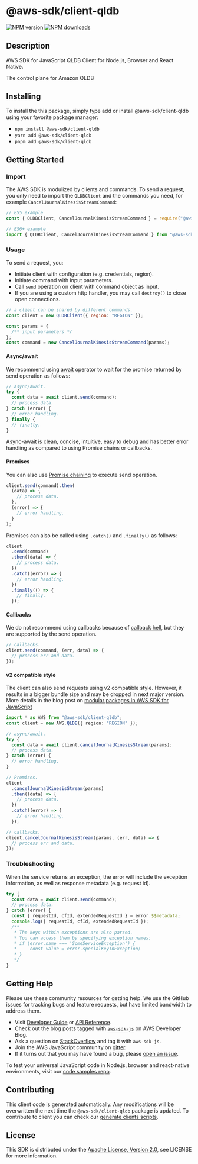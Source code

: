 <!-- generated file, do not edit directly -->

# @aws-sdk/client-qldb

[![NPM version](https://img.shields.io/npm/v/@aws-sdk/client-qldb/latest.svg)](https://www.npmjs.com/package/@aws-sdk/client-qldb)
[![NPM downloads](https://img.shields.io/npm/dm/@aws-sdk/client-qldb.svg)](https://www.npmjs.com/package/@aws-sdk/client-qldb)

## Description

AWS SDK for JavaScript QLDB Client for Node.js, Browser and React Native.

<p>The control plane for Amazon QLDB</p>

## Installing

To install the this package, simply type add or install @aws-sdk/client-qldb
using your favorite package manager:

- `npm install @aws-sdk/client-qldb`
- `yarn add @aws-sdk/client-qldb`
- `pnpm add @aws-sdk/client-qldb`

## Getting Started

### Import

The AWS SDK is modulized by clients and commands.
To send a request, you only need to import the `QLDBClient` and
the commands you need, for example `CancelJournalKinesisStreamCommand`:

```js
// ES5 example
const { QLDBClient, CancelJournalKinesisStreamCommand } = require("@aws-sdk/client-qldb");
```

```ts
// ES6+ example
import { QLDBClient, CancelJournalKinesisStreamCommand } from "@aws-sdk/client-qldb";
```

### Usage

To send a request, you:

- Initiate client with configuration (e.g. credentials, region).
- Initiate command with input parameters.
- Call `send` operation on client with command object as input.
- If you are using a custom http handler, you may call `destroy()` to close open connections.

```js
// a client can be shared by different commands.
const client = new QLDBClient({ region: "REGION" });

const params = {
  /** input parameters */
};
const command = new CancelJournalKinesisStreamCommand(params);
```

#### Async/await

We recommend using [await](https://developer.mozilla.org/en-US/docs/Web/JavaScript/Reference/Operators/await)
operator to wait for the promise returned by send operation as follows:

```js
// async/await.
try {
  const data = await client.send(command);
  // process data.
} catch (error) {
  // error handling.
} finally {
  // finally.
}
```

Async-await is clean, concise, intuitive, easy to debug and has better error handling
as compared to using Promise chains or callbacks.

#### Promises

You can also use [Promise chaining](https://developer.mozilla.org/en-US/docs/Web/JavaScript/Guide/Using_promises#chaining)
to execute send operation.

```js
client.send(command).then(
  (data) => {
    // process data.
  },
  (error) => {
    // error handling.
  }
);
```

Promises can also be called using `.catch()` and `.finally()` as follows:

```js
client
  .send(command)
  .then((data) => {
    // process data.
  })
  .catch((error) => {
    // error handling.
  })
  .finally(() => {
    // finally.
  });
```

#### Callbacks

We do not recommend using callbacks because of [callback hell](http://callbackhell.com/),
but they are supported by the send operation.

```js
// callbacks.
client.send(command, (err, data) => {
  // process err and data.
});
```

#### v2 compatible style

The client can also send requests using v2 compatible style.
However, it results in a bigger bundle size and may be dropped in next major version. More details in the blog post
on [modular packages in AWS SDK for JavaScript](https://aws.amazon.com/blogs/developer/modular-packages-in-aws-sdk-for-javascript/)

```ts
import * as AWS from "@aws-sdk/client-qldb";
const client = new AWS.QLDB({ region: "REGION" });

// async/await.
try {
  const data = await client.cancelJournalKinesisStream(params);
  // process data.
} catch (error) {
  // error handling.
}

// Promises.
client
  .cancelJournalKinesisStream(params)
  .then((data) => {
    // process data.
  })
  .catch((error) => {
    // error handling.
  });

// callbacks.
client.cancelJournalKinesisStream(params, (err, data) => {
  // process err and data.
});
```

### Troubleshooting

When the service returns an exception, the error will include the exception information,
as well as response metadata (e.g. request id).

```js
try {
  const data = await client.send(command);
  // process data.
} catch (error) {
  const { requestId, cfId, extendedRequestId } = error.$$metadata;
  console.log({ requestId, cfId, extendedRequestId });
  /**
   * The keys within exceptions are also parsed.
   * You can access them by specifying exception names:
   * if (error.name === 'SomeServiceException') {
   *     const value = error.specialKeyInException;
   * }
   */
}
```

## Getting Help

Please use these community resources for getting help.
We use the GitHub issues for tracking bugs and feature requests, but have limited bandwidth to address them.

- Visit [Developer Guide](https://docs.aws.amazon.com/sdk-for-javascript/v3/developer-guide/welcome.html)
  or [API Reference](https://docs.aws.amazon.com/AWSJavaScriptSDK/v3/latest/index.html).
- Check out the blog posts tagged with [`aws-sdk-js`](https://aws.amazon.com/blogs/developer/tag/aws-sdk-js/)
  on AWS Developer Blog.
- Ask a question on [StackOverflow](https://stackoverflow.com/questions/tagged/aws-sdk-js) and tag it with `aws-sdk-js`.
- Join the AWS JavaScript community on [gitter](https://gitter.im/aws/aws-sdk-js-v3).
- If it turns out that you may have found a bug, please [open an issue](https://github.com/aws/aws-sdk-js-v3/issues/new/choose).

To test your universal JavaScript code in Node.js, browser and react-native environments,
visit our [code samples repo](https://github.com/aws-samples/aws-sdk-js-tests).

## Contributing

This client code is generated automatically. Any modifications will be overwritten the next time the `@aws-sdk/client-qldb` package is updated.
To contribute to client you can check our [generate clients scripts](https://github.com/aws/aws-sdk-js-v3/tree/main/scripts/generate-clients).

## License

This SDK is distributed under the
[Apache License, Version 2.0](http://www.apache.org/licenses/LICENSE-2.0),
see LICENSE for more information.
